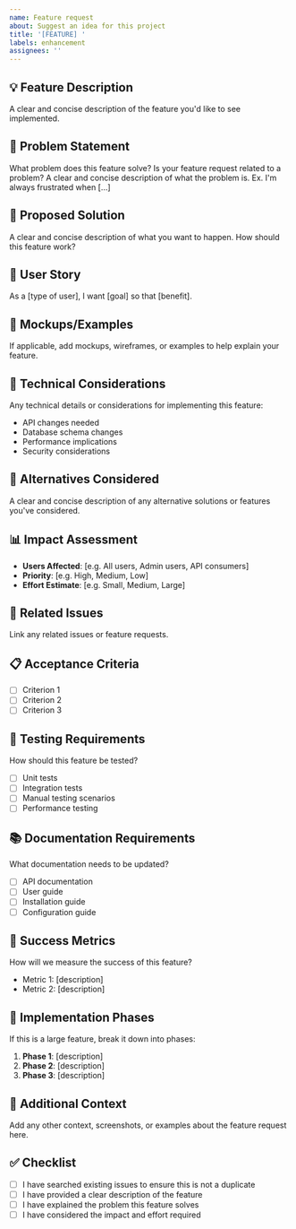 ```yaml
---
name: Feature request
about: Suggest an idea for this project
title: '[FEATURE] '
labels: enhancement
assignees: ''
---
```


## 💡 **Feature Description**
A clear and concise description of the feature you'd like to see implemented.

## 🎯 **Problem Statement**
What problem does this feature solve? Is your feature request related to a problem?
A clear and concise description of what the problem is. Ex. I'm always frustrated when [...]

## 🚀 **Proposed Solution**
A clear and concise description of what you want to happen. How should this feature work?

## 🔄 **User Story**
As a [type of user], I want [goal] so that [benefit].

## 🎨 **Mockups/Examples**
If applicable, add mockups, wireframes, or examples to help explain your feature.

## 🔧 **Technical Considerations**
Any technical details or considerations for implementing this feature:
- API changes needed
- Database schema changes
- Performance implications
- Security considerations

## 🌟 **Alternatives Considered**
A clear and concise description of any alternative solutions or features you've considered.

## 📊 **Impact Assessment**
- **Users Affected**: [e.g. All users, Admin users, API consumers]
- **Priority**: [e.g. High, Medium, Low]
- **Effort Estimate**: [e.g. Small, Medium, Large]

## 🔗 **Related Issues**
Link any related issues or feature requests.

## 📋 **Acceptance Criteria**
- [ ] Criterion 1
- [ ] Criterion 2
- [ ] Criterion 3

## 🧪 **Testing Requirements**
How should this feature be tested?
- [ ] Unit tests
- [ ] Integration tests
- [ ] Manual testing scenarios
- [ ] Performance testing

## 📚 **Documentation Requirements**
What documentation needs to be updated?
- [ ] API documentation
- [ ] User guide
- [ ] Installation guide
- [ ] Configuration guide

## 🎯 **Success Metrics**
How will we measure the success of this feature?
- Metric 1: [description]
- Metric 2: [description]

## 🔄 **Implementation Phases**
If this is a large feature, break it down into phases:
1. **Phase 1**: [description]
2. **Phase 2**: [description]
3. **Phase 3**: [description]

## 💬 **Additional Context**
Add any other context, screenshots, or examples about the feature request here.

## ✅ **Checklist**
- [ ] I have searched existing issues to ensure this is not a duplicate
- [ ] I have provided a clear description of the feature
- [ ] I have explained the problem this feature solves
- [ ] I have considered the impact and effort required
